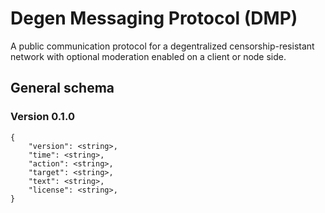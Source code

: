 # Degen Messaging Protocol (DMP)

A public communication protocol for a degentralized censorship-resistant network with optional moderation enabled on a client or node side.

## General schema

### Version 0.1.0

```
{
    "version": <string>,
    "time": <string>,
    "action": <string>,
    "target": <string>,
    "text": <string>,
    "license": <string>,
}
```
